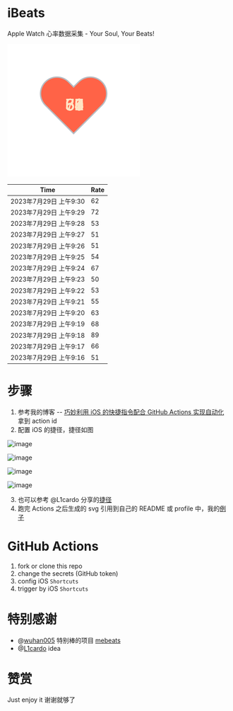 # iBeats
Apple Watch 心率数据采集 - Your Soul, Your Beats!

![](./files/heart.svg)

<!--START_SECTION:my_heart_rate-->
| Time | Rate | 
 | ---- | ---- | 
| 2023年7月29日 上午9:30 | 62 |
| 2023年7月29日 上午9:29 | 72 |
| 2023年7月29日 上午9:28 | 53 |
| 2023年7月29日 上午9:27 | 51 |
| 2023年7月29日 上午9:26 | 51 |
| 2023年7月29日 上午9:25 | 54 |
| 2023年7月29日 上午9:24 | 67 |
| 2023年7月29日 上午9:23 | 50 |
| 2023年7月29日 上午9:22 | 53 |
| 2023年7月29日 上午9:21 | 55 |
| 2023年7月29日 上午9:20 | 63 |
| 2023年7月29日 上午9:19 | 68 |
| 2023年7月29日 上午9:18 | 89 |
| 2023年7月29日 上午9:17 | 66 |
| 2023年7月29日 上午9:16 | 51 |

<!--END_SECTION:my_heart_rate-->

# 步骤
1. 参考我的博客 -- [巧妙利用 iOS 的快捷指令配合 GitHub Actions 实现自动化](https://github.com/yihong0618/gitblog/issues/198) 拿到 action id
2. 配置 iOS 的捷径，捷径如图

![image](https://user-images.githubusercontent.com/15976103/122154218-0db0b480-ce97-11eb-93bb-5aec07c558dc.png)

![image](https://user-images.githubusercontent.com/15976103/122154236-186b4980-ce97-11eb-8e4b-70551a0391ae.png)

![image](https://user-images.githubusercontent.com/15976103/122154268-2d47dd00-ce97-11eb-902e-3acf292265a9.png)

![image](https://user-images.githubusercontent.com/15976103/122174055-fa144680-ceb4-11eb-9be2-3eb83cd516f7.png)

3. 也可以参考 @L1cardo 分享的[捷径](https://www.icloud.com/shortcuts/6ab6047b459c41ad822ad6b94b1c03d4)
4. 跑完 Actions 之后生成的 svg 引用到自己的 README 或 profile 中，我的[例子](https://github.com/yihong0618) 

# GitHub Actions

1. fork or clone this repo
2. change the secrets (GitHub token)
3. config iOS `Shortcuts` 
4. trigger by iOS `Shortcuts`

# 特别感谢
- @[wuhan005](https://github.com/wuhan005) 特别棒的项目 [mebeats](https://github.com/wuhan005/mebeats)
- @[L1cardo](https://github.com/L1cardo) idea

# 赞赏
Just enjoy it
谢谢就够了
